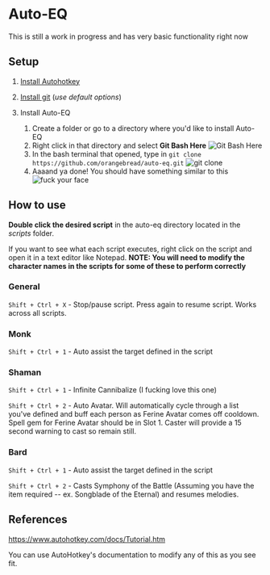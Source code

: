 # Auto-EQ

This is still a work in progress and has very basic functionality right now

## Setup

1. [Install Autohotkey](https://www.autohotkey.com/)

2. [Install git](https://git-scm.com/download/win) (*use default options*)

3. Install Auto-EQ
   1. Create a folder or go to a directory where you'd like to install Auto-EQ
   2. Right click in that directory and select **Git Bash Here** ![Git Bash Here](https://i.imgur.com/2rczvyb.png)
   3. In the bash terminal that opened, type in `git clone https://github.com/orangebread/auto-eq.git` ![git clone](https://i.imgur.com/zQ6og5a.png)
   4. Aaaand ya done! You should have something similar to this ![fuck your face](https://i.imgur.com/EzJ3H1l.png)

## How to use

**Double click the desired script** in the auto-eq directory located in the *scripts* folder.

If you want to see what each script executes, right click on the script and open it in a text editor like Notepad. **NOTE: You will need to modify the character names in the scripts for some of these to perform correctly**

### General
`Shift + Ctrl + X` - Stop/pause script. Press again to resume script. Works across all scripts.

### Monk

`Shift + Ctrl + 1` - Auto assist the target defined in the script

### Shaman

`Shift + Ctrl + 1` - Infinite Cannibalize (I fucking love this one)

`Shift + Ctrl + 2` - Auto Avatar. Will automatically cycle through a list you've defined and buff each person as Ferine Avatar comes off cooldown. Spell gem for Ferine Avatar should be in Slot 1. Caster will provide a 15 second warning to cast so remain still.

### Bard

`Shift + Ctrl + 1` - Auto assist the target defined in the script

`Shift + Ctrl + 2` - Casts Symphony of the Battle (Assuming you have the item required -- ex. Songblade of the Eternal) and resumes melodies.

## References
https://www.autohotkey.com/docs/Tutorial.htm

You can use AutoHotkey's documentation to modify any of this as you see fit. 
